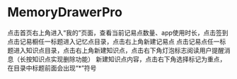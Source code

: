 # MemoryDrawerPro
点击首页右上角进入“我的”页面，查看当前记易点数量、app使用时长，点击签到
点击记易橱任一标题进入记忆点目录，点击右上角新建记易点
点击记易点任一标题进入知识点目录，点击右上角新建知识点，点击右下角灯泡标志阅读用户提醒消息（长按知识点实现删除功能）
新建知识点内容，点击右下角选择标记为重点，在目录中标题前面会出现“*”符号
